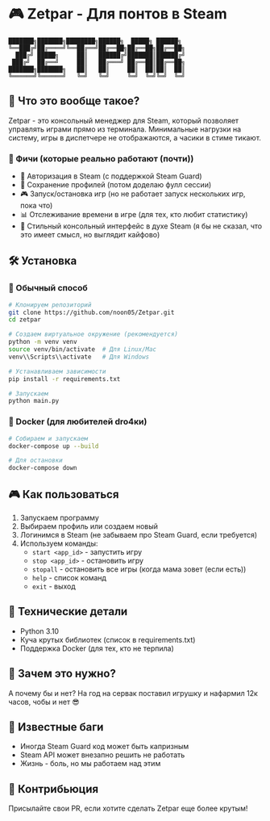 # 🎮 Zetpar - Для понтов в Steam

```
███████╗███████╗████████╗██████╗  █████╗ ██████╗
╚══███╔╝██╔════╝╚══██╔══╝██╔══██╗██╔══██╗██╔══██╗
  ███╔╝ █████╗     ██║   ██████╔╝███████║██████╔╝
 ███╔╝  ██╔══╝     ██║   ██╔═══╝ ██╔══██║██╔══██╗
███████╗███████╗   ██║   ██║     ██║  ██║██║  ██║
╚══════╝╚══════╝   ╚═╝   ╚═╝     ╚═╝  ╚═╝╚═╝  ╚═╝
```

## 🚀 Что это вообще такое?

Zetpar - это консольный менеджер для Steam, который позволяет управлять играми прямо из терминала. Минимальные нагрузки на систему, игры в диспетчере не отображаются, а часики в стиме тикают.

### 🎯 Фичи (которые реально работают (почти))

- 🔐 Авторизация в Steam (с поддержкой Steam Guard)
- 💾 Сохранение профилей (потом доделаю фулл сессии)
- 🎮 Запуск/остановка игр (но не работает запуск нескольких игр, пока что)
- 📊 Отслеживание времени в игре (для тех, кто любит статистику)
- 🌈 Стильный консольный интерфейс в духе Steam (я бы не сказал, что это имеет смысл, но выглядит кайфово)

## 🛠 Установка

### 🐍 Обычный способ

```bash
# Клонируем репозиторий
git clone https://github.com/noon05/Zetpar.git
cd zetpar

# Создаем виртуальное окружение (рекомендуется)
python -m venv venv
source venv/bin/activate  # Для Linux/Mac
venv\\Scripts\\activate   # Для Windows

# Устанавливаем зависимости
pip install -r requirements.txt

# Запускаем
python main.py
```

### 🐋 Docker (для любителей dro4ки)

```bash
# Собираем и запускаем
docker-compose up --build

# Для остановки
docker-compose down
```

## 🎮 Как пользоваться

1. Запускаем программу
2. Выбираем профиль или создаем новый
3. Логинимся в Steam (не забываем про Steam Guard, если требуется)
4. Используем команды:
   - `start <app_id>` - запустить игру
   - `stop <app_id>` - остановить игру
   - `stopall` - остановить все игры (когда мама зовет (если есть))
   - `help` - список команд
   - `exit` - выход

## 🔧 Технические детали

- Python 3.10
- Куча крутых библиотек (список в requirements.txt)
- Поддержка Docker (для тех, кто не терпила)

## 🤔 Зачем это нужно?

А почему бы и нет? На год на сервак поставил игрушку и нафармил 12к часов, чобы и нет 😎

## 🐛 Известные баги

- Иногда Steam Guard код может быть капризным
- Steam API может внезапно решить не работать
- Жизнь - боль, но мы работаем над этим

## 🤝 Контрибьюция

Присылайте свои PR, если хотите сделать Zetpar еще более крутым!

